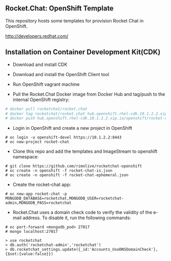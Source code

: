 Rocket.Chat: OpenShift Template
-------------------------------

This repository hosts some templates for provision Rocket Chat in OpenShift.

http://developers.redhat.com/

Installation on Container Development Kit(CDK)
----------------------------------------------

* Download and install CDK

* Download and install the OpenShift Client tool

* Run OpenShift vagrant machine

* Pull the Rocket.Chat Docker image from Docker Hub and tag/push to the internal OpenShift registry:

```bash
# docker pull rocketchat/rocket.chat
# docker tag rocketchat/rocket.chat hub.openshift.rhel-cdk.10.1.2.2.xip.io/openshift/rocket-chat
# docker push hub.openshift.rhel-cdk.10.1.2.2.xip.io/openshift/rocket-chat
```

* Login in OpenShift and create a new project in OpenShift

```
# oc login -u openshift-devel https://10.1.2.2:8443
# oc new-project rocket-chat
```

* Clone this repo and add the templates and ImageStream to openshift namespace:

```
# git clone https://github.com/rimolive/rocketchat-openshift
# oc create -n openshift -f rocket-chat-is.json
# oc create -n openshift -f rocket-chat-ephemeral.json
```

* Create the rocket-chat app:

```
# oc new-app rocket-chat -p MONGODB_DATABASE=rocketchat,MONGODB_USER=rocketchat-admin,MONGODB_PASS=rocketchat
```

* Rocket.Chat uses a domain check code to verify the validity of the e-mail address. To disable it, run the following commands:

```
# oc port-forward <mongodb_pod> 27017
# mongo localhost:27017

> use rocketchat
> db.auth('rocketchat-admin','rocketchat')
> db.rocketchat_settings.update({_id:'Accounts_UseDNSDomainCheck'},{$set:{value:false}})
```
